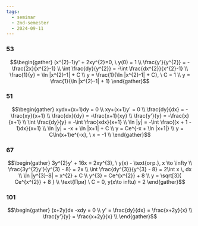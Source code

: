 ```yaml
---
tags:
  - seminar
  - 2nd-semester
  - 2024-09-11
---
```

### 53

$$\begin{gather}
(x^{2}-1)y' + 2xy^{2}=0, \ y(0) = 1 \\
\frac{y'}{y^{2}} = -\frac{2x}{x^{2}-1} \\
\int \frac{dy}{y^{2}} = -\int \frac{dx^{2}}{x^{2}-1} \\
\frac{1}{y} = \ln |x^{2}-1| + C \\
y = \frac{1}{\ln |x^{2}-1| + C}, \ C = 1 \\
y = \frac{1}{\ln |x^{2}-1| + 1}
\end{gather}$$

### 51

$$\begin{gather}
xydx+(x+1)dy = 0 \\
xy+(x+1)y' = 0 \\
\frac{dy}{dx} = -\frac{xy}{x+1} \\
\frac{dx}{dy} = -\frac{x+1}{xy} \\
\frac{y'}{y} = -\frac{x}{x+1} \\
\int \frac{dy}{y} = -\int \frac{xdx}{x+1} \\
\ln |y| = -\int \frac{(x + 1 - 1)dx}{x+1} \\
\ln |y| = -x + \ln |x+1| + C \\
y = Ce^{-x + \ln |x+1|} \\
y = C\ln(x+1)e^{-x}, \ x = -1 \\
\end{gather}$$

### 67

$$\begin{gather}
3y^{2}y' + 16x = 2xy^{3}, \ y(x) - \text{огр.}, x \to \infty \\
\frac{3y^{2}y'}{y^{3} - 8} = 2x \\
\int \frac{dy^{3}}{y^{3} - 8} = 2\int x \, dx \\
\ln |y^{3}-8| = x^{2} + C \\
y^{3} = Ce^{x^{2}} + 8 \\
y = \sqrt[3]{ Ce^{x^{2}} + 8 } \\
\text{При} \ C = 0, y(x\to inftu) = 2
\end{gather}$$

### 101

$$\begin{gather}
(x+2y)dx -xdy = 0 \\
y' = \frac{dy}{dx} = \frac{x+2y}{x} \\
\frac{y'}{y} = \frac{x+2y}{x} \\
\end{gather}$$